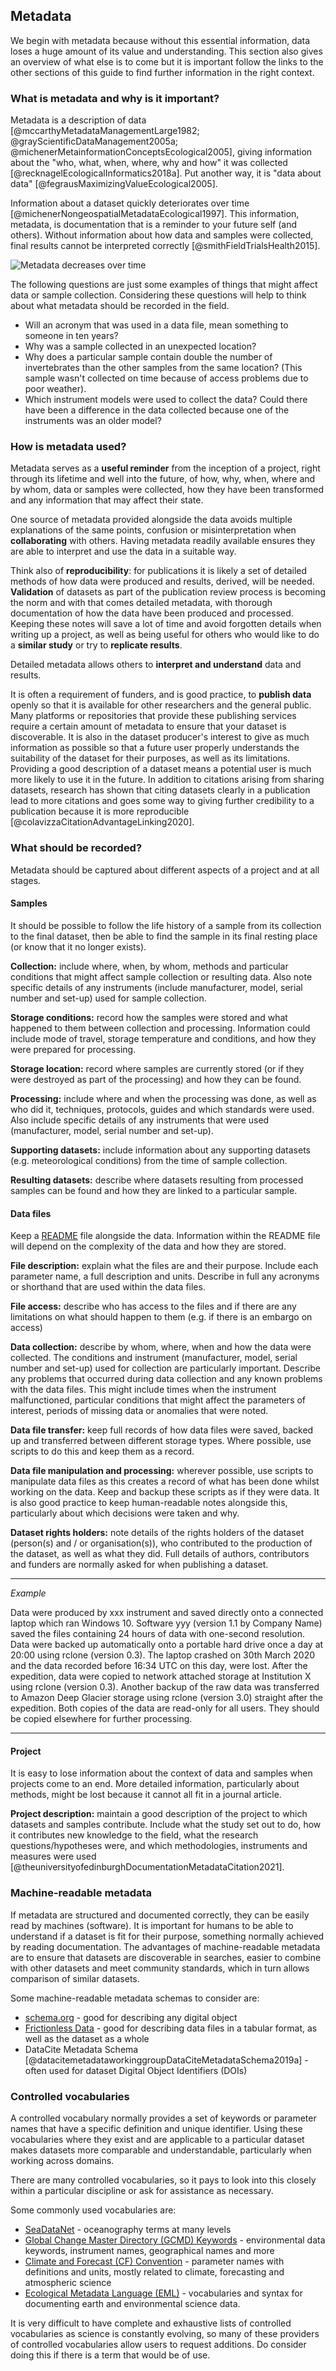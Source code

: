 
## Metadata

We begin with metadata because without this essential information, data loses a huge amount of its value and understanding. This section also gives an overview of what else is to come but it is important follow the links to the other sections of this guide to find further information in the right context.

### What is metadata and why is it important?

Metadata is a description of data [@mccarthyMetadataManagementLarge1982; @grayScientificDataManagement2005a; @michenerMetainformationConceptsEcological2005], giving information about the "who, what, when, where, why and how"  it was collected [@recknagelEcologicalInformatics2018a]. Put another way, it is "data about data" [@fegrausMaximizingValueEcological2005].

Information about a dataset quickly deteriorates over time [@michenerNongeospatialMetadataEcological1997]. This information, metadata, is documentation that is a reminder to your future self (and others). Without information about how data and samples were collected, final results cannot be interpreted correctly [@smithFieldTrialsHealth2015].  

![Metadata decreases over time](metadata_decrease_over_time.png)

The following questions are just some examples of things that might affect data or sample collection. Considering these questions will help to think about what metadata should be recorded in the field.

* Will an acronym that was used in a data file, mean something to someone in ten years? 
* Why was a sample collected in an unexpected location? 
* Why does a particular sample contain double the number of invertebrates than the other samples from the same location? (This sample wasn't collected on time because of access problems due to poor weather).
* Which instrument models were used to collect the data? Could there have been a difference in the data collected because one of the instruments was an older model? 
 
### How is metadata used?

Metadata serves as a **useful reminder** from the inception of a project, right through its lifetime and well into the future, of how, why, when, where and by whom, data or samples were collected, how they have been transformed and any information that may affect their state. 

One source of metadata provided alongside the data avoids multiple explanations of the same points, confusion or misinterpretation when **collaborating** with others. Having metadata readily available ensures they are able to interpret and use the data in a suitable way.

Think also of **reproducibility**: for publications it is likely a set of detailed methods of how data were produced and results, derived, will be needed. **Validation** of datasets as part of the publication review process is becoming the norm and with that comes detailed metadata, with thorough documentation of how the data have been produced and processed. Keeping these notes will save a lot of time and avoid forgotten details when writing up a project, as well as being useful for others who would like to do a **similar study** or try to **replicate results**.

Detailed metadata allows others to **interpret and understand** data and results. 

It is often a requirement of funders, and is good practice, to **publish data** openly so that it is available for other researchers and the general public. Many platforms or repositories that provide these publishing services require a certain amount of metadata to ensure that your dataset is discoverable. It is also in the dataset producer's interest to give as much information as possible so that a future user properly understands the suitability of the dataset for their purposes, as well as its limitations. Providing a good description of a dataset means a potential user is much more likely to use it in the future. In addition to citations arising from sharing datasets, research has shown that citing datasets clearly in a publication lead to more citations and goes some way to giving further credibility to a publication because it is more reproducible [@colavizzaCitationAdvantageLinking2020]. 

### What should be recorded?

Metadata should be captured about different aspects of a project and at all stages. 

#### Samples

It should be possible to follow the life history of a sample from its collection to the final dataset, then be able to find the sample in its final resting place (or know that it no longer exists). 

**Collection:** include where, when, by whom, methods and particular conditions that might affect sample collection or resulting data. Also note specific details of any instruments (include manufacturer, model, serial number and set-up) used for sample collection. 

**Storage conditions:** record how the samples were stored and what happened to them between collection and processing. Information could include mode of travel, storage temperature and conditions, and how they were prepared for processing. 

**Storage location:** record where samples are currently stored (or if they were destroyed as part of the processing) and how they can be found.

**Processing:** include where and when the processing was done, as well as who did it, techniques, protocols, guides and which standards were used. Also include specific details of any instruments that were used (manufacturer, model, serial number and set-up). 

**Supporting datasets:** include information about any supporting datasets (e.g. meteorological conditions) from the time of sample collection. 

**Resulting datasets:** describe where datasets resulting from processed samples can be found and how they are linked to a particular sample. 

#### Data files

Keep a [README](#readme.txt) file alongside the data. Information within the README file will depend on the complexity of the data and how they are stored.

**File description:** explain what the files are and their purpose. Include each parameter name, a full description and units. Describe in full any acronyms or shorthand that are used within the data files.

**File access:** describe who has access to the files and if there are any limitations on what should happen to them (e.g. if there is an embargo on access)
 
 **Data collection:** describe by whom, where, when and how the data were collected. The conditions and instrument (manufacturer, model, serial number and set-up) used for collection are particularly important. Describe any problems that occurred during data collection and any known problems with the data files. This might include times when the instrument malfunctioned, particular conditions that might affect the parameters of interest, periods of missing data or anomalies that were noted.  

**Data file transfer:** keep full records of how data files were saved, backed up and transferred between different storage types. Where possible, use scripts to do this and keep them as a record.  

**Data file manipulation and processing:** wherever possible, use scripts to manipulate data files as this creates a record of what has been done whilst working on the data. Keep and backup these scripts as if they were data. It is also good practice to keep human-readable notes alongside this, particularly about which decisions were taken and why. 

**Dataset rights holders:** note details of the rights holders of the dataset (person(s) and / or organisation(s)), who contributed to the production of the dataset, as well as what they did. Full details of authors, contributors and funders are normally asked for when publishing a dataset.

***
_Example_

 Data were produced by xxx instrument and saved directly onto a connected laptop which ran Windows 10. Software yyy (version 1.1 by Company Name) saved the files containing 24 hours of data with one-second resolution. Data were backed up automatically onto a portable hard drive once a day at 20:00 using rclone (version 0.3). The laptop crashed on 30th March 2020 and the data recorded before 16:34 UTC on this day, were lost. After the expedition, data were copied to network attached storage at Institution X using rclone (version 0.3). Another backup of the raw data was transferred to Amazon Deep Glacier storage using rclone (version 3.0) straight after the expedition. Both copies of the data are read-only for all users. They should be copied elsewhere for further processing. 
 
 ***
 
#### Project

It is easy to lose information about the context of data and samples when projects come to an end. More detailed information, particularly about methods, might be lost because it cannot all fit in a journal article.

**Project description:** maintain a good description of the project to which datasets and samples contribute. Include what the study set out to do, how it contributes new knowledge to the field, what the research questions/hypotheses were, and which methodologies, instruments and measures were used [@theuniversityofedinburghDocumentationMetadataCitation2021].

### Machine-readable metadata

If metadata are structured and documented correctly, they can be easily read by machines (software). It is important for humans to be able to understand if a dataset is fit for their purpose, something normally achieved by reading documentation. The advantages of machine-readable metadata are to ensure that datasets are discoverable in searches, easier to combine with other datasets and meet community standards, which in turn allows comparison of similar datasets. 

Some machine-readable metadata schemas to consider are: 

* [schema.org](https://schema.org) - good for describing any digital object
* [Frictionless Data](https://frictionlessdata.io/) - good for describing data files in a tabular format, as well as the dataset as a whole
* DataCite Metadata Schema [@datacitemetadataworkinggroupDataCiteMetadataSchema2019a] - often used for dataset Digital Object Identifiers (DOIs)

### Controlled vocabularies

A controlled vocabulary normally provides a set of keywords or parameter names that have a specific definition and unique identifier. Using these vocabularies where they exist and are applicable to a particular dataset makes datasets more comparable and understandable, particularly when working across domains.

There are many controlled vocabularies, so it pays to look into this closely within a particular discipline or ask for assistance as necessary. 

Some commonly used vocabularies are: 

* [SeaDataNet](https://www.seadatanet.org/) - oceanography terms at many levels
* [Global Change Master Directory (GCMD) Keywords](https://earthdata.nasa.gov/earth-observation-data/find-data/gcmd/gcmd-keywords) - environmental data keywords, instrument names, geographical names and more
* [Climate and Forecast (CF) Convention](http://cfconventions.org/) - parameter names with definitions and units, mostly related to climate, forecasting and atmospheric science
* [Ecological Metadata Language (EML)](https://doi.org/10.5063/F11834T2) - vocabularies and syntax for documenting earth and environmental science data. 

It is very difficult to have complete and exhaustive lists of controlled vocabularies as science is constantly evolving, so many of these providers of controlled vocabularies allow users to request additions. Do consider doing this if there is a term that would be of use. 